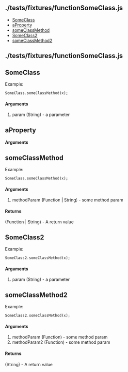 ## ./tests/fixtures/functionSomeClass.js

* [SomeClass][0]
* [aProperty][1]
* [someClassMethod][2]
* [SomeClass2][3]
* [someClassMethod2][4]

## ./tests/fixtures/functionSomeClass.js

## SomeClass

Example:

    SomeClass.someClassMethod(x);
    

#### Arguments

1. param (String) - a parameter

## aProperty

#### Arguments

## someClassMethod

Example:

    SomeClass.someClassMethod(x);
    

#### Arguments

1. methodParam (Function | String) - some method param

#### Returns  
  
(Function | String) - A return value

## SomeClass2

Example:

    SomeClass2.someClassMethod(x);
    

#### Arguments

1. param (String) - a parameter

## someClassMethod2

Example:

    SomeClass2.someClassMethod(x);
    

#### Arguments

1. methodParam (Function) - some method param
2. methodParam2 (Function) - some method param

#### Returns  
  
(String) - A return value

[0]: #someclass
[1]: #aproperty
[2]: #someclassmethod
[3]: #someclass2
[4]: #someclassmethod2